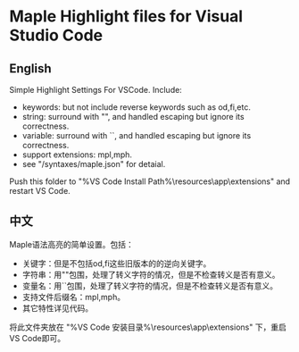 # Maple Highlight files for Visual Studio Code
## English
Simple Highlight Settings For VSCode. Include:
+ keywords: but not include reverse keywords such as od,fi,etc.
+ string: surround with "", and handled escaping but ignore its correctness.
+ variable: surround with ``, and handled escaping but ignore its correctness.
+ support extensions: mpl,mph.
+ see "/syntaxes/maple.json" for detaial.

Push this folder to "%VS Code Install Path%\resources\app\extensions" and restart VS Code.

## 中文
Maple语法高亮的简单设置。包括：
+ 关键字：但是不包括od,fi这些旧版本的的逆向关键字。
+ 字符串：用""包围，处理了转义字符的情况，但是不检查转义是否有意义。
+ 变量名：用``包围，处理了转义字符的情况，但是不检查转义是否有意义。
+ 支持文件后缀名：mpl,mph。
+ 其它特性详见代码。

将此文件夹放在 "%VS Code 安装目录%\resources\app\extensions" 下，重启VS Code即可。